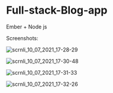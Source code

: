 # Full-stack-Blog-app
Ember + Node js

Screenshots:

![scrnli_10_07_2021_17-28-29](https://user-images.githubusercontent.com/52570524/125162248-6593c000-e1a4-11eb-9733-46baa4207bf2.png)

![scrnli_10_07_2021_17-30-48](https://user-images.githubusercontent.com/52570524/125162286-92e06e00-e1a4-11eb-9680-df7186263445.png)

![scrnli_10_07_2021_17-31-33](https://user-images.githubusercontent.com/52570524/125162303-ae4b7900-e1a4-11eb-9eca-62bf48efb3ff.png)

![scrnli_10_07_2021_17-32-26](https://user-images.githubusercontent.com/52570524/125162327-d3d88280-e1a4-11eb-8bea-f7d597ec1c2b.png)


